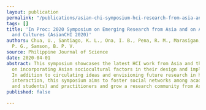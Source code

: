 ```yaml
---
layout: publication
permalink: "/publications/asian-chi-symposium-hci-research-from-asia-and-on-asian-contexts-and-cultures/"
tags: []
title: 'In Proc: 2020 Symposium on Emerging Research from Asia and on Asian Contexts
  and Cultures (AsianCHI 2020)'
authors: Chua, U., Santiago, K. L., Ona, I. B., Pena, R. M., Marasigan, G. Z., Reyes,
  P. G., Samson, B. P. V.
source: Philippine Journal of Science
date: 2020-04-01
abstract: This symposium showcases the latest HCI work from Asia and those focusing
  on incorporating Asian sociocultural factors in their design and implementation.
  In addition to circulating ideas and envisioning future research in human-computer
  interaction, this symposium aims to foster social networks among academics (researchers
  and students) and practitioners and grow a research community from Asia.
published: false

---
```

